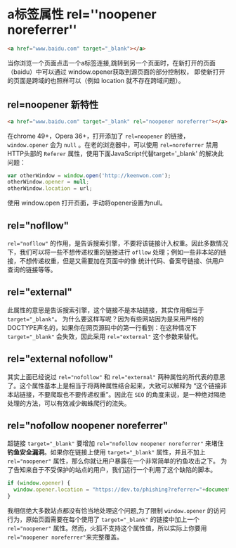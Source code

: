 # a标签属性 rel=''noopener noreferrer''

```html
<a href="www.baidu.com" target="_blank"></a>
```

当你浏览一个页面点击一个a标签连接,跳转到另一个页面时，在新打开的页面（baidu）中可以通过 window.opener获取到源页面的部分控制权， 即使新打开的页面是跨域的也照样可以（例如 location 就不存在跨域问题）。  

## rel=noopener 新特性

```html
<a href="www.baidu.com" target="_blank" rel="noopener noreferrer"></a>
```

在chrome 49+，Opera 36+，打开添加了 ```rel=noopener``` 的链接， ```window.opener``` 会为 ```null``` 。在老的浏览器中，可以使用 ```rel=noreferrer``` 禁用HTTP头部的 ```Referer``` 属性，使用下面JavaScript代替target='_blank' 的解决此问题：

```javascript
var otherWindow = window.open('http://keenwon.com');
otherWindow.opener = null;
otherWindow.location = url;
```

使用 window.open 打开页面，手动将opener设置为null。

## rel="nofllow"

```rel="nofllow"``` 的作用，是告诉搜索引擎，不要将该链接计入权重。因此多数情况下，我们可以将一些不想传递权重的链接进行 ```ofllow``` 处理；例如一些非本站的链接，不想传递权重，但是又需要加在页面中的像 统计代码、备案号链接、供用户查询的链接等等。

## rel="external"

此属性的意思是告诉搜索引擎，这个链接不是本站链接，其实作用相当于 ```target="_blank"```。
为什么要这样写呢？因为有些网站因为是采用严格的DOCTYPE声名的，如果你在网页源码中的第一行看到：在这种情况下 ```target="_blank"``` 会失效，因此采用 ```rel="external"``` 这个参数来替代。

## rel="external nofollow"

其实上面已经说过 ```rel="nofollow"``` 和 ```rel="external"``` 两种属性的所代表的意思了。这个属性基本上是相当于将两种属性结合起来，大致可以解释为 “这个链接非本站链接，不要爬取也不要传递权重”。因此在 ```SEO``` 的角度来说，是一种绝对隔绝处理的方法，可以有效减少蜘蛛爬行的流失。

## rel="nofollow noopener noreferrer"

超链接 ```target="_blank"``` 要增加 ```rel="nofollow noopener noreferrer"``` 来堵住**钓鱼安全漏洞**。如果你在链接上使用 ```target="_blank"``` 属性，并且不加上 ```rel="noopener"``` 属性，那么你就让用户暴露在一个非常简单的钓鱼攻击之下。
为了告知来自于不受保护的站点的用户，我们运行一个利用了这个缺陷的脚本。

```javascript
if (window.opener) {
  window.opener.location = "https://dev.to/phishing?referrer="+document.referrer;
}
```

我相信绝大多数站点都没有恰当地处理这个问题,为了限制 ```window.opener``` 的访问行为，原始页面需要在每个使用了 ```target="_blank"``` 的链接中加上一个 ```rel="noopener"``` 属性。然而，火狐不支持这个属性值，所以实际上你要用 ```rel="noopener noreferrer"```来完整覆盖。
